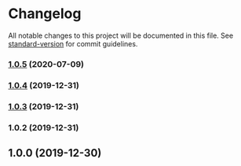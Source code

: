 # Changelog

All notable changes to this project will be documented in this file. See [standard-version](https://github.com/conventional-changelog/standard-version) for commit guidelines.

### [1.0.5](https://github.com/kdydesign/nuxt-moment-module/compare/v1.0.4...v1.0.5) (2020-07-09)

### [1.0.4](https://github.com/kdydesign/nuxt-moment-module/compare/v1.0.3...v1.0.4) (2019-12-31)

### [1.0.3](https://github.com/kdydesign/nuxt-moment-module/compare/v1.0.2...v1.0.3) (2019-12-31)

### 1.0.2 (2019-12-31)

<a name="1.0.1"></a>
## 1.0.0 (2019-12-30)
